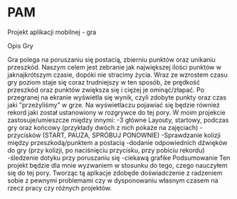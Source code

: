 # PAM
Projekt aplikacji mobilnej - gra

Opis Gry

Gra polega na poruszaniu się postacią, zbierniu punktów oraz unikaniu przeszkód.
Naszym celem jest zebranie jak największej ilości punktów w jaknajkrótszym czasie, dopóki nie stracimy życia.
Wraz ze wzrostem czasu gry poziom staje się coraz trudniejszy w ten sposób, że prędkość przeszkód oraz punktów zwiększa się i ciężej je ominąć/złapać.
Po przegranej na ekranie wyświetla się wynik, czyli zdobyte punkty oraz czas jaki "przeżyliśmy" w grze.
Na wyświetlaczu pojawiać się będzie również rekord jaki został ustanowiony w rozgrywce do tej pory.
W moim projekcie zastosuje/umieszcze między innymi:
-3 główne Layouty, startowy, podczas gry oraz końcowy (przykłady dwóch z nich pokaże na zajęciach)
-przycisków (START, PAUZA, SPRÓBUJ PONOWNIE)
-Sprawdzanie kolizji między przeszkodą/punktem a postacią
-dodanie odpowiednich dźwięków do gry (przy kolizji, po naciśnięciu przycisku, przy pobiciu rekordu)
-śledzenie dotyku przy poruszaniu się
-ciekawą grafike
Podsumowanie Ten projekt będzie dla mnie wyzwaniem w stosunku do tego, czego nauczyłem się do tej pory.
Tworząc tą aplkacje zdobęde doświadczenie z radzeniem sobie z pewnymi problemami czy w dysponowaniu własnym czasem na rzecz pracy czy różnych projektów.
